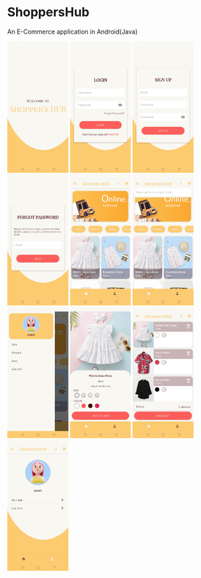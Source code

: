 # ShoppersHub
An E-Commerce application in Android(Java)


<p>
  <img height= "300" src="https://github.com/aayushirajsingh/ShoppersHub/blob/main/Images/Screenshot_20230927_133439.jpg" alt="SplashScreen"/>
  <img height= "300" src="https://github.com/aayushirajsingh/ShoppersHub/blob/main/Images/Screenshot_20230927_133846.jpg" alt="Login"/>
  <img height= "300" src="https://github.com/aayushirajsingh/ShoppersHub/blob/main/Images/Screenshot_20230927_133856.jpg" alt="Signup"/>
  <img height= "300" src="https://github.com/aayushirajsingh/ShoppersHub/blob/main/Images/Screenshot_20230927_133851.jpg" alt="ForgotPassword"/>
  <img height= "300" src="https://github.com/aayushirajsingh/ShoppersHub/blob/main/Images/Screenshot_20230927_133444.jpg" alt="Dashboard"/>
  <img height= "300" src="https://github.com/aayushirajsingh/ShoppersHub/blob/main/Images/Screenshot_20230927_133625.jpg" alt="DashboardSearch"/>
  <img height= "300" src="https://github.com/aayushirajsingh/ShoppersHub/blob/main/Images/Screenshot_20230927_133447.jpg" alt="Navigation"/>
  <img height= "300" src="https://github.com/aayushirajsingh/ShoppersHub/blob/main/Images/Screenshot_20230927_133452.jpg" alt="ProductView"/>
  <img height= "300" src="https://github.com/aayushirajsingh/ShoppersHub/blob/main/Images/Screenshot_20230927_133614.jpg" alt="Cart"/>
  <img height= "300" src="https://github.com/aayushirajsingh/ShoppersHub/blob/main/Images/Screenshot_20230927_133636.jpg" alt="Profile"/>
</p>
